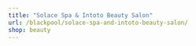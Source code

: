 ```yaml
---
title: "Solace Spa & Intoto Beauty Salon"
url: /blackpool/solace-spa-and-intoto-beauty-salon/
shop: beauty
---
```

